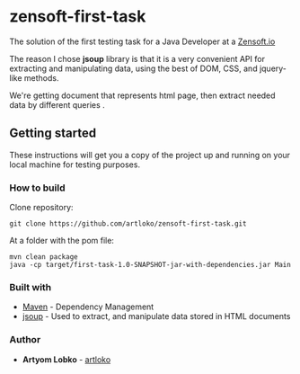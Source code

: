# zensoft-first-task
The solution of the first testing task for a Java Developer at a [Zensoft.io](https://zensoft.io/)

The reason I chose **jsoup** library is that it is a very convenient API for extracting and manipulating data, using the best of DOM, CSS, and jquery-like methods.

We're getting document that represents html page, then extract needed data by different queries .

## Getting started

These instructions will get you a copy of the project up and running on your local machine for testing purposes.

  ### How to build
  Clone repository:
  ```
  git clone https://github.com/artloko/zensoft-first-task.git
  ```
  
  At a folder with the pom file:
  ```
  mvn clean package
  java -cp target/first-task-1.0-SNAPSHOT-jar-with-dependencies.jar Main
  ```
  
  ### Built with
  - [Maven](https://maven.apache.org/) - Dependency Management
  - [jsoup](https://jsoup.org/) -  Used to extract, and manipulate data stored in HTML documents
  
  ### Author
  - **Artyom Lobko** - [artloko](https://github.com/artloko)
